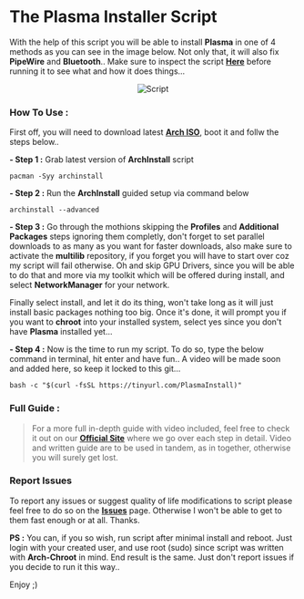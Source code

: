 # The Plasma Installer Script

With the help of this script you will be able to install **Plasma** in one of 4 methods as you can see in the image below. Not only that, it will also fix **PipeWire** and **Bluetooth**.. Make sure to inspect the script [**Here**](https://github.com/xerolinux/xero-plasma/blob/main/xero-plasma.sh) before running it to see what and how it does things...
<br />

<div align="center">

![Script](https://i.imgur.com/TOZNp4j.png)

</div>

### How To Use :

First off, you will need to download latest [**Arch ISO**](https://archlinux.org/download/), boot it and follw the steps below.. 

**- Step 1 :**
Grab latest version of **ArchInstall** script
```
pacman -Syy archinstall
```

**- Step 2 :**
Run the **ArchInstall** guided setup via command below
```
archinstall --advanced
```

**- Step 3 :**
Go through the mothions skipping the **Profiles** and **Additional Packages** steps ignoring them completly, don't forget to set parallel downloads to as many as you want for faster downloads, also make sure to activate the **multilib** repository, if you forget you will have to start over coz my script will fail otherwise. Oh and skip GPU Drivers, since you will be able to do that and more via my toolkit which will be offered during install, and select **NetworkManager** for your network.

Finally select install, and let it do its thing, won't take long as it will just install basic packages nothing too big. Once it's done, it will prompt you if you want to **chroot** into your installed system, select yes since you don't have **Plasma** installed yet... 

**- Step 4 :**
Now is the time to run my script. To do so, type the below command in terminal, hit enter and have fun.. A video will be made soon and added here, so keep it locked to this git...
```
bash -c "$(curl -fsSL https://tinyurl.com/PlasmaInstall)"
```

### Full Guide :

> For a more full in-depth guide with video included, feel free to check it out on our [**Official Site**](https://xerolinux.xyz/xero-news/xerolinux-plasma/) where we go over each step in detail. Video and written guide are to be used in tandem, as in together, otherwise you will surely get lost.

### Report Issues

To report any issues or suggest quality of life modifications to script please feel free to do so on the [**Issues**](https://github.com/xerolinux/xero-plasma/issues) page. Otherwise I won't be able to get to them fast enough or at all. Thanks.

**PS :** You can, if you so wish, run script after minimal install and reboot. Just login with your created user, and use root (sudo) since script was written with **Arch-Chroot** in mind. End result is the same. Just don't report issues if you decide to run it this way.. 

Enjoy ;)
